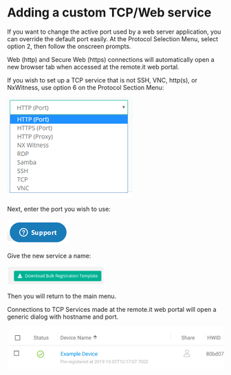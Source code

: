 # Adding a custom TCP/Web service

If you want to change the active port used by a web server application, you can override the default port easily.  At the Protocol Selection Menu, select option 2, then follow the onscreen prompts.  

Web \(http\) and Secure Web \(https\) connections will automatically open a new browser tab when accessed at the remote.it web portal.

If you wish to set up a TCP service that is not SSH, VNC, http\(s\), or NxWitness, use option 6 on the Protocol Section Menu:

![](../../.gitbook/assets/image%20%28424%29.png)

Next, enter the port you wish to use:

![](../../.gitbook/assets/image%20%28180%29.png)

Give the new service a name:

![](../../.gitbook/assets/image%20%28310%29.png)

Then you will return to the main menu.

Connections to TCP Services made at the remote.it web portal will open a generic dialog with hostname and port. 

![](../../.gitbook/assets/image%20%28300%29.png)

